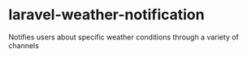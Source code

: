 # laravel-weather-notification
Notifies users about specific weather conditions through a variety of channels

